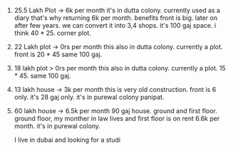 1. 25.5 Lakh Plot -> 6k per month
   it's in dutta colony. currently used as a diary that's why returning 6k per month. benefits front is big. later on after few years. we can convert it into 3,4 shops. it's 100 gaj space. i think 40 * 25. corner plot. 
2. 22 Lakh plot -> 0rs per month
   this also in dutta colony. currently a plot. front is 20 * 45 same 100 gaj.
3. 18 lakh plot > 0rs per month
   this also in dutta colony. currently a plot.  15 * 45. same 100 gaj.
4. 13 lakh house -> 3k per month
   this is very old construction. front is 6 only. it's 28 gaj only.  it's in purewal colony panipat. 
5. 60 lakh house -> 6.5k per month
   90 gaj house. ground and first floor. ground floor, my monther in law lives and first floor is on rent 6.6k per month.  it's in purewal colony.
   
   I live in dubai and looking for a studi